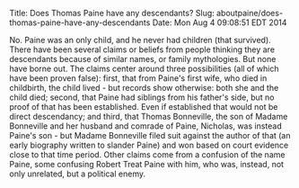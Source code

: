 Title: Does Thomas Paine have any descendants?
Slug: aboutpaine/does-thomas-paine-have-any-descendants
Date: Mon Aug  4 09:08:51 EDT 2014

   No. Paine was an only child, and he never had children (that survived).
   There have been several claims or beliefs from people thinking they are
   descendants because of similar names, or family mythologies. But none have
   borne out.  The claims center around three possibilities (all of which
   have been proven false): first, that from Paine's first wife, who died in
   childbirth, the child lived - but records show otherwise: both she and the
   child died; second, that Paine had siblings from his father's side, but no
   proof of that has been established. Even if established that would not be
   direct descendancy; and third, that Thomas Bonneville, the son of Madame
   Bonneville and her husband and comrade of Paine, Nicholas, was instead
   Paine's son - but Madame Bonneville filed suit against the author of that
   (an early biography written to slander Paine) and won based on court
   evidence close to that time period.  Other claims come from a confusion of
   the name Paine, some confusing Robert Treat Paine with him, who was,
   instead, not only unrelated, but a political enemy.
